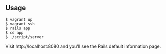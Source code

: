 ## Usage

```
$ vagrant up
$ vagrant ssh
$ rails app
$ cd app
$ ./script/server
```

Visit http://localhost:8080 and you'll see the Rails default information page.
